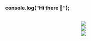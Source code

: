 ### console.log("Hi there 👋");
<br/>
<div style="display: inline_block" align="center">
    <img src="https://skillicons.dev/icons?i=cloudflare,vscode,visualstudio,github,git,mysql,nodejs" /><br>
    <img src="https://skillicons.dev/icons?i=javascript,html,css,ts,express,angular" /><br>
    <img src="https://skillicons.dev/icons?i=php,c,cpp,cs,dotnet" /><br>
</div>
<br>
<!--
[![Top Langs](https://github-readme-stats.vercel.app/api/top-langs/?username=fontesdev)](https://github.com/anuraghazra/github-readme-stats)
[![Stats](https://github-readme-stats.vercel.app/api/index/?username=fontesdev)](https://github.com/anuraghazra/github-readme-stats)
-->
<!--
**fontesdev/fontesdev** is a ✨ _special_ ✨ repository because its `README.md` (this file) appears on your GitHub profile.

Here are some ideas to get you started:

- 🔭 I’m currently working on ...
- 🌱 I’m currently learning ...
- 👯 I’m looking to collaborate on ...
- 🤔 I’m looking for help with ...
- 💬 Ask me about ...
- 📫 How to reach me: ...
- 😄 Pronouns: ...
- ⚡ Fun fact: ...
-->
